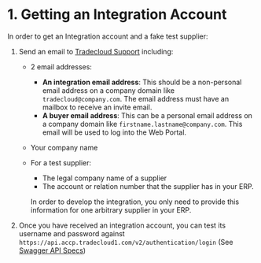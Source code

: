 # 1. Getting an Integration Account

In order to get an Integration account and a fake test supplier:

1. Send an email to [Tradecloud Support](../support.md) including:
   * 2 email addresses:
     * **An integration email address**: This should be a non-personal email address on a company domain like `tradecloud@company.com`. The email address must have an mailbox to receive an invite email.
     * **A buyer email address**: This can be a personal email address on a company domain like `firstname.lastname@company.com`. This email will be used to log into the Web Portal.
   * Your company name
   * For a test supplier:
     * The legal company name of a supplier
     * The account or relation number that the supplier has in your ERP.
     
     In order to develop the integration, you only need to provide this information for one arbitrary supplier in your ERP.
2. Once you have received an integration account, you can test its username and password against `https://api.accp.tradecloud1.com/v2/authentication/login` (See [Swagger API Specs](https://swagger-ui.accp.tradecloud1.com/?url=https://api.accp.tradecloud1.com/v2/authentication/specs.yaml#/authentication/login))


